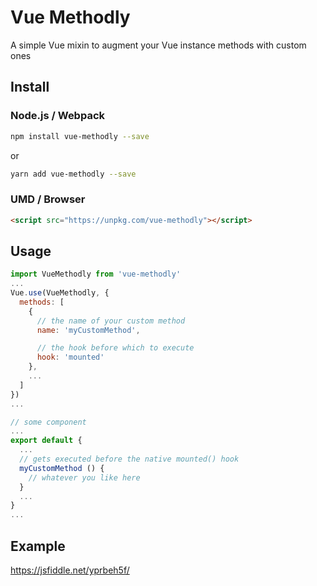 # Vue Methodly

A simple Vue mixin to augment your Vue instance methods with custom ones

## Install

### Node.js / Webpack

```bash
npm install vue-methodly --save
```
or

```bash
yarn add vue-methodly --save
```

### UMD / Browser

```html
<script src="https://unpkg.com/vue-methodly"></script>
```

## Usage

```js
import VueMethodly from 'vue-methodly'
...
Vue.use(VueMethodly, {
  methods: [
    {
      // the name of your custom method
      name: 'myCustomMethod',

      // the hook before which to execute
      hook: 'mounted'
    },
    ...
  ]
})
...
```

```js
// some component
...
export default {
  ...
  // gets executed before the native mounted() hook
  myCustomMethod () {
    // whatever you like here
  }
  ...
}
...
```

## Example
https://jsfiddle.net/yprbeh5f/

